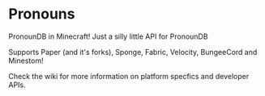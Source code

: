 # Pronouns
PronounDB in Minecraft!
Just a silly little API for PronounDB

Supports Paper (and it's forks), Sponge, Fabric, Velocity, BungeeCord and Minestom!

Check the wiki for more information on platform specfics and developer APIs.
